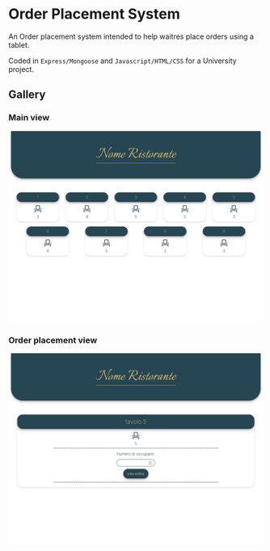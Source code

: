 # Order Placement System

An Order placement system intended to help waitres place orders using a tablet.

Coded in `Express/Mongoose` and `Javascript/HTML/CSS` for a University project.

## Gallery
### Main view
<p align="center">
    <img src="./doc/vista1ori.png">
</p>

### Order placement view
<p align="center">
    <img src="./doc/vista2ori.png">
</p>
